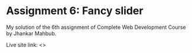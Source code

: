 # Assignment 6: Fancy slider
My solution of the 6th assignment of Complete Web Development Course by Jhankar Mahbub.

Live site link: <>
